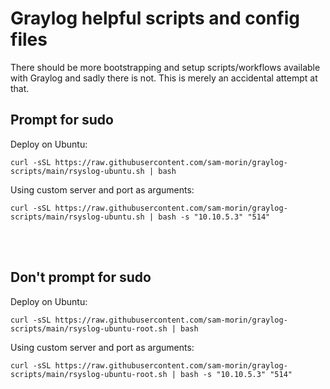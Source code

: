 # Graylog helpful scripts and config files

There should be more bootstrapping and setup scripts/workflows available with Graylog and sadly there is not. This is merely an accidental attempt at that.

## Prompt for sudo
Deploy on Ubuntu:
```shell
curl -sSL https://raw.githubusercontent.com/sam-morin/graylog-scripts/main/rsyslog-ubuntu.sh | bash
```
Using custom server and port as arguments:
```shell
curl -sSL https://raw.githubusercontent.com/sam-morin/graylog-scripts/main/rsyslog-ubuntu.sh | bash -s "10.10.5.3" "514"
```

<br/>
<br/>

## Don't prompt for sudo
Deploy on Ubuntu:
```shell
curl -sSL https://raw.githubusercontent.com/sam-morin/graylog-scripts/main/rsyslog-ubuntu-root.sh | bash
```
Using custom server and port as arguments:
```shell
curl -sSL https://raw.githubusercontent.com/sam-morin/graylog-scripts/main/rsyslog-ubuntu-root.sh | bash -s "10.10.5.3" "514"
```
